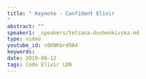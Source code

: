 ```yaml
---
title: " Keynote - Confident Elixir
"
abstract: ""
speaker1: _speakers/tetiana-dushenkivska.md
type: video
youtube_id: c0KNKbrd9A4
keywords: 
date: 2019-08-12
tags: Code Elixir LDN
---
```


